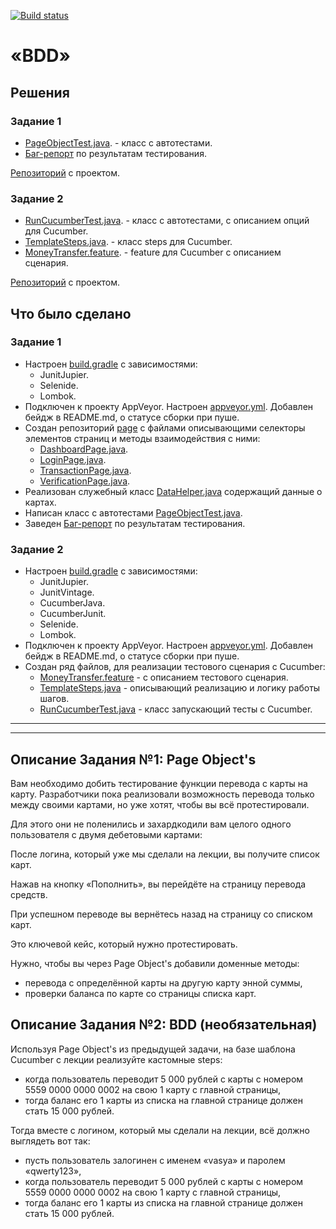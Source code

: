 [![Build status](https://ci.appveyor.com/api/projects/status/cch4k5jkd2ps6ayk?svg=true)](https://ci.appveyor.com/project/Nephedov/pageobjects)

# «BDD»

## Решения
### Задание 1
 * <a href="https://github.com/Nephedov/7.1.Automated-Testing/blob/main/src/test/java/ru/netology/PageObjectTest.java">PageObjectTest.java</a>. - класс с автотестами.
 * <a href="https://github.com/Nephedov/7.1.Automated-Testing/issues/1">Баг-репорт</a> по результатам тестирования.

<a href="https://github.com/Nephedov/PageObjects">Репозиторий</a> с проектом.
### Задание 2
 * <a href="https://github.com/Nephedov/7.2.Automated-Testing/blob/main/src/test/java/ru/netology/RunCucumberTest.java">RunCucumberTest.java</a>. - класс с автотестами, c описанием опций для Cucumber.
 * <a href="https://github.com/Nephedov/7.2.Automated-Testing/blob/main/src/test/java/ru/netology/steps/TemplateSteps.java">TemplateSteps.java</a>. - класс steps для Cucumber.
 * <a href="https://github.com/Nephedov/7.2.Automated-Testing/blob/main/src/test/resources/features/MoneyTransfer.feature">MoneyTransfer.feature</a>. - feature для Cucumber c описанием сценария.

<a href="https://github.com/Nephedov/BDD">Репозиторий</a> с проектом.
## Что было сделано
### Задание 1
* Настроен <a href="https://github.com/Nephedov/7.1.Automated-Testing/blob/main/build.gradle">build.gradle</a> с зависимостями:
  * JunitJupier.
  * Selenide.
  * Lombok.
* Подключен к проекту AppVeyor. Настроен <a href="https://github.com/Nephedov/7.1.Automated-Testing/blob/main/.appveyor.yml">appveyor.yml</a>. Добавлен бейдж в README.md, о статусе сборки при пуше.
* Создан репозиторий <a href="https://github.com/Nephedov/7.1.Automated-Testing/tree/main/src/test/java/ru/netology/page">page</a> с файлами описывающими селекторы элементов страниц и методы взаимодействия с ними:
  * <a href="https://github.com/Nephedov/7.1.Automated-Testing/blob/main/src/test/java/ru/netology/page/DashboardPage.java">DashboardPage.java</a>.
  * <a href="https://github.com/Nephedov/7.1.Automated-Testing/blob/main/src/test/java/ru/netology/page/LoginPage.java">LoginPage.java</a>.
  * <a href="https://github.com/Nephedov/7.1.Automated-Testing/blob/main/src/test/java/ru/netology/page/TransactionPage.java">TransactionPage.java</a>.
  * <a href="https://github.com/Nephedov/7.1.Automated-Testing/blob/main/src/test/java/ru/netology/page/VerificationPage.java">VerificationPage.java</a>.
* Реализован служебный класс <a href="https://github.com/Nephedov/7.1.Automated-Testing/blob/main/src/test/java/ru/netology/data/DataHelper.java">DataHelper.java</a> содержащий данные о картах.
* Написан класс с автотестами <a href="https://github.com/Nephedov/7.1.Automated-Testing/blob/main/src/test/java/ru/netology/PageObjectTest.java">PageObjectTest.java</a>.
* Заведен <a href="https://github.com/Nephedov/7.1.Automated-Testing/issues/1">Баг-репорт</a> по результатам тестирования.
### Задание 2
* Настроен <a href="https://github.com/Nephedov/7.2.Automated-Testing/blob/main/build.gradle">build.gradle</a> с зависимостями:
   * JunitJupier.
   * JunitVintage.
   * CucumberJava.
   * CucumberJunit.
   * Selenide.
   * Lombok.
* Подключен к проекту AppVeyor. Настроен <a href="https://github.com/Nephedov/7.2.Automated-Testing/blob/main/.appveyor.yml">appveyor.yml</a>. Добавлен бейдж в README.md, о статусе сборки при пуше.
* Создан ряд файлов, для реализации тестового сценария с Cucumber:
  * <a href="https://github.com/Nephedov/7.2.Automated-Testing/blob/main/src/test/resources/features/MoneyTransfer.feature">MoneyTransfer.feature</a> - с описанием тестового сценария.
  * <a href="https://github.com/Nephedov/7.2.Automated-Testing/blob/main/src/test/java/ru/netology/steps/TemplateSteps.java">TemplateSteps.java</a> - описывающий реализацию и логику работы шагов.
  * <a href="https://github.com/Nephedov/7.2.Automated-Testing/blob/main/src/test/java/ru/netology/RunCucumberTest.java">RunCucumberTest.java</a> - класс запускающий тесты с Cucumber.

---
---

   
## Описание Задания №1: Page Object's

Вам необходимо добить тестирование функции перевода с карты на карту. Разработчики пока реализовали возможность перевода только между своими картами, но уже хотят, чтобы вы всё протестировали.

Для этого они не поленились и захардкодили вам целого одного пользователя с двумя дебетовыми картами:

После логина, который уже мы сделали на лекции, вы получите список карт.

Нажав на кнопку «Пополнить», вы перейдёте на страницу перевода средств.

При успешном переводе вы вернётесь назад на страницу со списком карт.

Это ключевой кейс, который нужно протестировать.

Нужно, чтобы вы через Page Object's добавили доменные методы:
* перевода с определённой карты на другую карту энной суммы,
* проверки баланса по карте со страницы списка карт.

## Описание Задания №2: BDD (необязательная)

Используя Page Object's из предыдущей задачи, на базе шаблона Cucumber с лекции реализуйте кастомные steps:
* когда пользователь переводит 5 000 рублей с карты с номером 5559 0000 0000 0002 на свою 1 карту с главной страницы,
* тогда баланс его 1 карты из списка на главной странице должен стать 15 000 рублей.

Тогда вместе с логином, который мы сделали на лекции, всё должно выглядеть вот так:
* пусть пользователь залогинен с именем «vasya» и паролем «qwerty123»,
* когда пользователь переводит 5 000 рублей с карты с номером 5559 0000 0000 0002 на свою 1 карту с главной страницы,
* тогда баланс его 1 карты из списка на главной странице должен стать 15 000 рублей.
